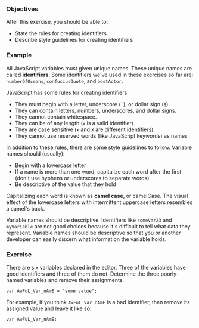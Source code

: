 <!--{ ids:[136], language:'JavaScript', type:'workshop', order: 10, name:'Identifiers', description:'Identifiers are unique names' }-->

### Objectives

After this exercise, you should be able to:

- State the rules for creating identifiers
- Describe style guidelines for creating identifiers

### Example

All JavaScript variables must given unique names. These unique names are called __identifiers__. Some identifiers we've used in these exercises so far are: `numberOfOceans`, `confuciusQuote`, and `bestActor`.

JavaScript has some rules for creating identifiers:

- They must begin with a letter, underscore (`_`), or dollar sign (`$`).
- They can contain letters, numbers, underscores, and dollar signs.
- They cannot contain whitespace.
- They can be of any length (`x` is a valid identifier)
- They are case sensitive (`x` and `X` are different identifiers)
- They cannot use reserved words (like JavaScript keywords) as names

In addition to these rules, there are some style guidelines to follow. Variable names should (usually):

- Begin with a lowercase letter
- If a name is more than one word, capitalize each word after the first (don't use hyphens or underscores to separate words)
- Be descriptive of the value that they hold

Capitalizing each word is known as __camel case__, or camelCase. The visual effect of the lowercase letters with intermittent uppercase letters resembles a camel's back.

Variable names should be descriptive. Identifiers like `someVar23` and `myVariable` are not good choices because it's difficult to tell what data they represent. Variable names should be descriptive so that you or another developer can easily discern what information the variable holds.

### Exercise

There are six variables declared in the editor. Three of the variables have good identifiers and three of them do not. Determine the three poorly-named variables and remove their assignments.

```
var AwFuL_Var_nAmE = "some value";
```

For example, if you think `AwFuL_Var_nAmE` is a bad identifier, then remove its assigned value and leave it like so:

```
var AwFuL_Var_nAmE;
```
